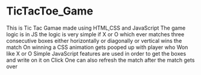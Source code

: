 # TicTacToe_Game
This is Tic Tac Gamae made using HTML,CSS and JavaScript 
The game logic is in JS the logic is very simple if X or O which ever matches three consecutive boxes either horizontally or diagonally or vertical wins the match
On winning a CSS animation gets pooped up with player who Won like X or O
Simple JavaScript features are used in order to get the boxes and write on it on Click
One can also refresh the match after the match gets over
